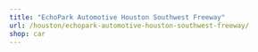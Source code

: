 ```yaml
---
title: "EchoPark Automotive Houston Southwest Freeway"
url: /houston/echopark-automotive-houston-southwest-freeway/
shop: car
---
```

